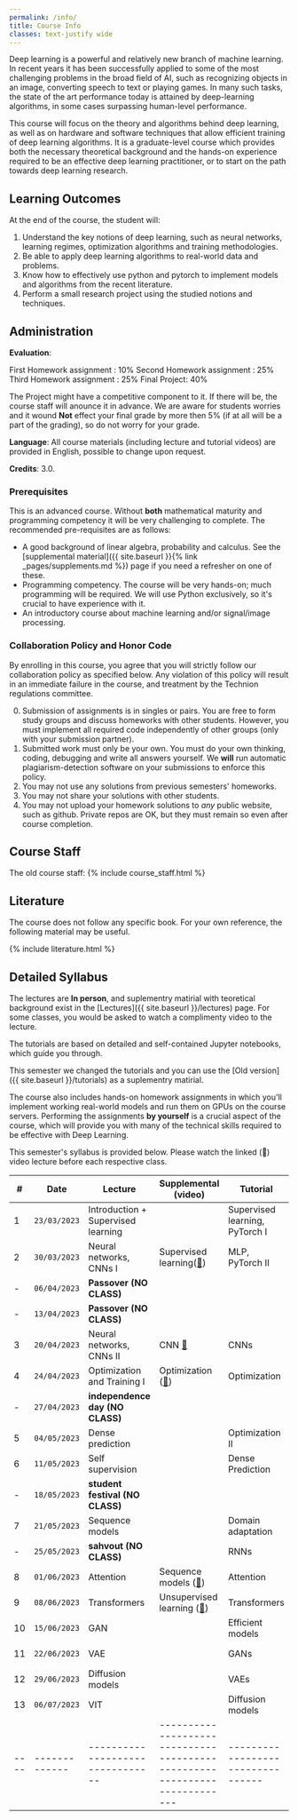 ```yaml
---
permalink: /info/
title: Course Info
classes: text-justify wide
---
```


Deep learning is a powerful and relatively new branch of machine learning. In
recent years it has been successfully applied to some of the most challenging
problems in the broad field of AI, such as recognizing objects in an image,
converting speech to text or playing games. In many such tasks, the state of
the art performance today is attained by deep-learning algorithms, in some
cases surpassing human-level performance.

This course will focus on the theory and algorithms behind deep learning, as
well as on hardware and software techniques that allow efficient training of
deep learning algorithms. It is a graduate-level course which provides both the
necessary theoretical background and the hands-on experience required to be an
effective deep learning practitioner, or to start on the path towards deep
learning research.

## Learning Outcomes

At the end of the course, the student will:

1.	Understand the key notions of deep learning, such as neural networks,
    learning regimes, optimization algorithms and training methodologies.
1.  Be able to apply deep learning algorithms to real-world data and problems.
1.	Know how to effectively use python and pytorch to implement models and
    algorithms from the recent literature.
1.	Perform a small research project using the studied notions and techniques.


## Administration

**Evaluation**: 

First Homework assignment : 10% 
Second Homework assignment : 25%
Third Homework assignment : 25%
Final Project: 40%

The Project might have a competitive component to it. If there will be, the course staff will anounce it in advance.
We are aware for students worries and it wound **Not** effect your final grade by more then 5% (if at all will be a part of the grading), so do not worry for your grade.


**Language**: All course materials (including lecture and tutorial videos) are provided in English, possible to change upon request.

**Credits**: 3.0.

### Prerequisites

This is an advanced course. Without **both** mathematical maturity and
programming competency it will be very challenging to complete.
The recommended pre-requisites are as follows:

- A good background of linear algebra, probability and calculus. See the
  [supplemental material]({{ site.baseurl }}{% link _pages/supplements.md %})
  page if you need a refresher on one of these.
- Programming competency. The course will be very hands-on; much programming
  will be required.  We will use Python exclusively, so it's crucial to have
  experience with it.
- An introductory course about machine learning and/or signal/image processing.

### Collaboration Policy and Honor Code

By enrolling in this course, you agree that you will strictly follow our
collaboration policy as specified below. Any violation of this policy will
result in an immediate failure in the course, and treatment by the Technion
regulations committee.

0. Submission of assignments is in singles or pairs.
   You are free to form study groups and discuss homeworks with other students.
   However, you must implement all required code independently of other groups
   (only with your submission partner).
1. Submitted work must only be your own. You must do your own thinking,
   coding, debugging and write all answers yourself. We **will** run automatic
   plagiarism-detection software on your submissions to enforce this policy.
3. You may not use any solutions from previous semesters' homeworks.
4. You may not share your solutions with other students.
5. You may not upload your homework solutions to *any* public website, such as
   github. Private repos are OK, but they must remain so even after course completion.

## Course Staff
The old course staff:
{% include course_staff.html %}

## Literature

The course does not follow any specific book. For your own reference, the
following material may be useful.

{% include literature.html %}

## Detailed Syllabus


The lectures are **In person**, and suplementry matirial with teoretical background 
exist in the [Lectures]({{ site.baseurl }}/lectures) page.
For some classes, you would be asked to watch a complimenty video to the lecture.

The tutorials are based on detailed and self-contained Jupyter notebooks, which guide you through.

This semester we changed the tutorials and you can use the [Old version]({{ site.baseurl }}/tutorials) as a suplementry matirial.

The course also includes hands-on homework assignments in which you'll
implement working real-world models and run them on GPUs on the course servers.
Performing the assignments **by yourself**  is a crucial aspect of the course, which
will provide you with many of the technical skills required to be effective
with Deep Learning.

This semester's syllabus is provided below. Please watch the linked (🔗) video
lecture before each respective class.

| #    | Date             | Lecture                             | Supplemental (video)                                                      | Tutorial                          | Homework    |
| ---- | -------------    | -------------------------------     | ------------------------------------------------------------------------- | --------------------------------- | ----------  |
| 1    | `23/03/2023`     | Introduction + Supervised learning  |                                                                           | Supervised learning, PyTorch I 	|    HW1      |
| 2    | `30/03/2023`     | Neural networks, CNNs I             | Supervised learning([🔗]({{site.baseurl}}/lectures/02-supervised/))       | MLP, PyTorch II                   |             |
| -    | `06/04/2023`     | **Passover (NO CLASS)**             |                                                                           |                                   |             |
| -    | `13/04/2023`     | **Passover (NO CLASS)**             |                                                                           |                                   |             |
| 3    | `20/04/2023`     | Neural networks, CNNs II            | CNN    [🔗]({{site.baseurl}}/lectures/03-neural_nets/)                    | CNNs                              |             |
| 4    | `24/04/2023`     | Optimization and Training I         | Optimization ([🔗]({{site.baseurl}}/lectures/04-optimization/))           | Optimization                      |             |
| -    | `27/04/2023`     | **independence day (NO CLASS)**     |                                                                           |                                   |             |
| 5    | `04/05/2023`     | Dense prediction                    |                                                                           | Optimization II      	            |     HW2     |
| 6    | `11/05/2023`     | Self supervision                    |                                                                           | Dense Prediction 				    |             |
| -    | `18/05/2023`     | **student festival (NO CLASS)**     |                                                                           |                                   |             |
| 7    | `21/05/2023`     | Sequence models                     |                                                                           | Domain adaptation				    |             |
| -    | `25/05/2023`     | **sahvout (NO CLASS)**     			|                                                                           | RNNs                              |             |
| 8    | `01/06/2023`     | Attention     	                    | Sequence models ([🔗]({{site.baseurl}}/lectures/05-sequence/))            | Attention			                |    HW3      |
| 9    | `08/06/2023`  	  | Transformers            			| Unsupervised learning ([🔗]({{site.baseurl}}/lectures/06-unsupervised/))  | Transformers	           		    |             |
| 10   | `15/06/2023`     | GAN                                 |                                                                           | Efficient models                  |             |
| 11   | `22/06/2023`     | VAE                                 |                                                                           | GANs		                   	    |Final Project|
| 12   | `29/06/2023`     | Diffusion models                    |                                                                           | VAEs                              |             |
| 13   | `06/07/2023`     | VIT                 			    |                                                                           | Diffusion models                  |             | 
| ---- | -------------    | --------------------------------    | ------------------------------------------------------------------------- | --------------------------------- | ----------- |
